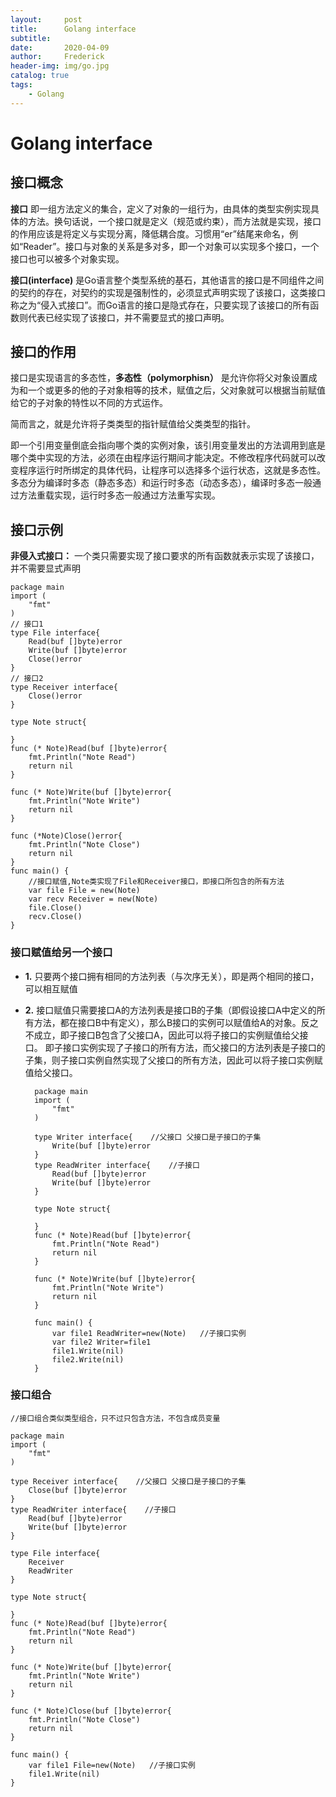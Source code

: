 ```yaml
---
layout:     post
title:      Golang interface
subtitle:   
date:       2020-04-09
author:     Frederick
header-img: img/go.jpg
catalog: true
tags:
    - Golang
---
```


# Golang interface 

## 接口概念

**接口** 即一组方法定义的集合，定义了对象的一组行为，由具体的类型实例实现具体的方法。换句话说，一个接口就是定义（规范或约束），而方法就是实现，接口的作用应该是将定义与实现分离，降低耦合度。习惯用“er”结尾来命名，例如“Reader”。接口与对象的关系是多对多，即一个对象可以实现多个接口，一个接口也可以被多个对象实现。

**​接口(interface)** 是Go语言整个类型系统的基石，其他语言的接口是不同组件之间的契约的存在，对契约的实现是强制性的，必须显式声明实现了该接口，这类接口称之为“侵入式接口”。而Go语言的接口是隐式存在，只要实现了该接口的所有函数则代表已经实现了该接口，并不需要显式的接口声明。

## 接口的作用

​接口是实现语言的多态性，**多态性（polymorphisn）** 是允许你将父对象设置成为和一个或更多的他的子对象相等的技术，赋值之后，父对象就可以根据当前赋值给它的子对象的特性以不同的方式运作。

简而言之，就是允许将子类类型的指针赋值给父类类型的指针。

即一个引用变量倒底会指向哪个类的实例对象，该引用变量发出的方法调用到底是哪个类中实现的方法，必须在由程序运行期间才能决定。不修改程序代码就可以改变程序运行时所绑定的具体代码，让程序可以选择多个运行状态，这就是多态性。多态分为编译时多态（静态多态）和运行时多态（动态多态），编译时多态一般通过方法重载实现，运行时多态一般通过方法重写实现。

## 接口示例

**非侵入式接口：** 一个类只需要实现了接口要求的所有函数就表示实现了该接口，并不需要显式声明

    package main
    import (
        "fmt"
    )
    // 接口1
    type File interface{
        Read(buf []byte)error
        Write(buf []byte)error
        Close()error
    }
    // 接口2
    type Receiver interface{
        Close()error
    }

    type Note struct{

    }
    func (* Note)Read(buf []byte)error{
        fmt.Println("Note Read")
        return nil
    }

    func (* Note)Write(buf []byte)error{
        fmt.Println("Note Write")
        return nil
    }

    func (*Note)Close()error{
        fmt.Println("Note Close")
        return nil
    }
    func main() {
        //接口赋值,Note类实现了File和Receiver接口，即接口所包含的所有方法
        var file File = new(Note)
        var recv Receiver = new(Note)
        file.Close()
        recv.Close()
    }

### 接口赋值给另一个接口

- **1.** 只要两个接口拥有相同的方法列表（与次序无关），即是两个相同的接口，可以相互赋值
- **2.** 接口赋值只需要接口A的方法列表是接口B的子集（即假设接口A中定义的所有方法，都在接口B中有定义），那么B接口的实例可以赋值给A的对象。反之不成立，即子接口B包含了父接口A，因此可以将子接口的实例赋值给父接口。
即子接口实例实现了子接口的所有方法，而父接口的方法列表是子接口的子集，则子接口实例自然实现了父接口的所有方法，因此可以将子接口实例赋值给父接口。

        package main
        import (
            "fmt"
        )

        type Writer interface{    //父接口 父接口是子接口的子集
            Write(buf []byte)error
        }
        type ReadWriter interface{    //子接口
            Read(buf []byte)error
            Write(buf []byte)error
        }

        type Note struct{

        }
        func (* Note)Read(buf []byte)error{
            fmt.Println("Note Read")
            return nil
        }

        func (* Note)Write(buf []byte)error{
            fmt.Println("Note Write")
            return nil
        }

        func main() {
            var file1 ReadWriter=new(Note)   //子接口实例
            var file2 Writer=file1 
            file1.Write(nil) 
            file2.Write(nil)
        }

### 接口组合

    //接口组合类似类型组合，只不过只包含方法，不包含成员变量

    package main
    import (
        "fmt"
    )

    type Receiver interface{    //父接口 父接口是子接口的子集
        Close(buf []byte)error
    }
    type ReadWriter interface{    //子接口
        Read(buf []byte)error
        Write(buf []byte)error
    }

    type File interface{
        Receiver
        ReadWriter
    }

    type Note struct{

    }
    func (* Note)Read(buf []byte)error{
        fmt.Println("Note Read")
        return nil
    }

    func (* Note)Write(buf []byte)error{
        fmt.Println("Note Write")
        return nil
    }

    func (* Note)Close(buf []byte)error{
        fmt.Println("Note Close")
        return nil
    }

    func main() {
        var file1 File=new(Note)   //子接口实例
        file1.Write(nil) 
    }